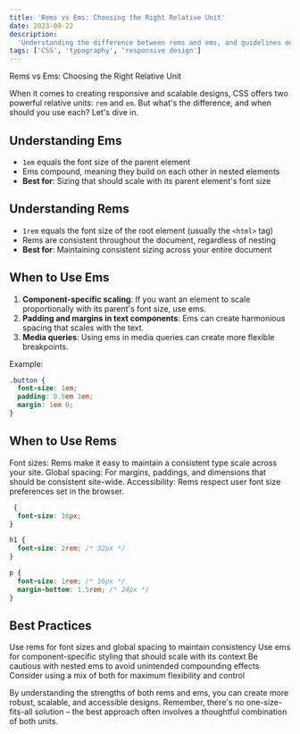 ```yaml
---
title: 'Rems vs Ems: Choosing the Right Relative Unit'
date: 2023-09-22
description:
  'Understanding the difference between rems and ems, and guidelines on when to use each.'
tags: ['CSS', 'typography', 'responsive design']
---
```


Rems vs Ems: Choosing the Right Relative Unit

When it comes to creating responsive and scalable designs, CSS offers two powerful relative units:
`rem` and `em`. But what's the difference, and when should you use each? Let's dive in.

## Understanding Ems

- `1em` equals the font size of the parent element
- Ems compound, meaning they build on each other in nested elements
- **Best for**: Sizing that should scale with its parent element's font size

## Understanding Rems

- `1rem` equals the font size of the root element (usually the `<html>` tag)
- Rems are consistent throughout the document, regardless of nesting
- **Best for**: Maintaining consistent sizing across your entire document

## When to Use Ems

1. **Component-specific scaling**: If you want an element to scale proportionally with its parent's
   font size, use ems.
2. **Padding and margins in text components**: Ems can create harmonious spacing that scales with
   the text.
3. **Media queries**: Using ems in media queries can create more flexible breakpoints.

Example:

```css
.button {
  font-size: 1em;
  padding: 0.5em 1em;
  margin: 1em 0;
}
```

## When to Use Rems

Font sizes: Rems make it easy to maintain a consistent type scale across your site. Global spacing:
For margins, paddings, and dimensions that should be consistent site-wide. Accessibility: Rems
respect user font size preferences set in the browser.

```css
 {
  font-size: 16px;
}

h1 {
  font-size: 2rem; /* 32px */
}

p {
  font-size: 1rem; /* 16px */
  margin-bottom: 1.5rem; /* 24px */
}
```

## Best Practices

Use rems for font sizes and global spacing to maintain consistency Use ems for component-specific
styling that should scale with its context Be cautious with nested ems to avoid unintended
compounding effects Consider using a mix of both for maximum flexibility and control

By understanding the strengths of both rems and ems, you can create more robust, scalable, and
accessible designs. Remember, there's no one-size-fits-all solution – the best approach often
involves a thoughtful combination of both units.
